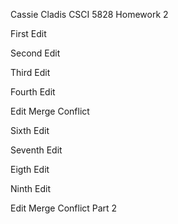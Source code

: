 Cassie Cladis
CSCI 5828
Homework 2

First Edit

Second Edit

Third Edit

Fourth Edit

Edit Merge Conflict 

Sixth Edit

Seventh Edit

Eigth Edit

Ninth Edit 

Edit Merge Conflict Part 2